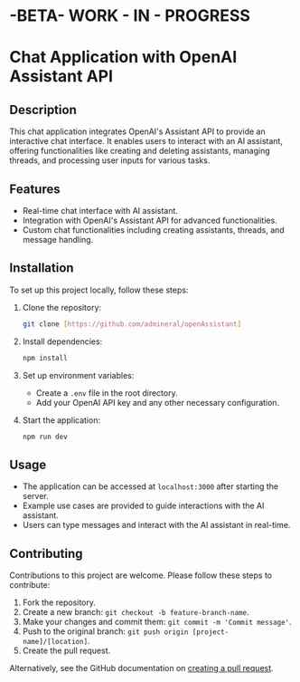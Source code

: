 
#   -BETA- WORK - IN - PROGRESS 


# Chat Application with OpenAI Assistant API

## Description

This chat application integrates OpenAI's Assistant API to provide an interactive chat interface. It enables users to interact with an AI assistant, offering functionalities like creating and deleting assistants, managing threads, and processing user inputs for various tasks.

## Features

- Real-time chat interface with AI assistant.
- Integration with OpenAI's Assistant API for advanced functionalities.
- Custom chat functionalities including creating assistants, threads, and message handling.

## Installation

To set up this project locally, follow these steps:

1. Clone the repository:
   ```bash
   git clone [https://github.com/admineral/openAssistant]
   ```
2. Install dependencies:
   ```bash
   npm install
   ```
3. Set up environment variables:
   - Create a `.env` file in the root directory.
   - Add your OpenAI API key and any other necessary configuration.

4. Start the application:
   ```bash
   npm run dev
   ```

## Usage

- The application can be accessed at `localhost:3000` after starting the server.
- Example use cases are provided to guide interactions with the AI assistant.
- Users can type messages and interact with the AI assistant in real-time.

## Contributing

Contributions to this project are welcome. Please follow these steps to contribute:

1. Fork the repository.
2. Create a new branch: `git checkout -b feature-branch-name`.
3. Make your changes and commit them: `git commit -m 'Commit message'`.
4. Push to the original branch: `git push origin [project-name]/[location]`.
5. Create the pull request.

Alternatively, see the GitHub documentation on [creating a pull request](https://docs.github.com/en/github/collaborating-with-issues-and-pull-requests/creating-a-pull-request).



